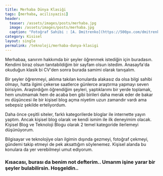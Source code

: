 ```yaml
---
title: Merhaba Dünya Klasiği
tags: [merhaba, acilisyazisi]
header:
  teaser: /assets/images/posts/merhaba.jpg
  image: /assets/images/posts/merhaba.jpg
  caption: "Fotoğraf Sahibi : [A. Dmitrenko](https://500px.com/dmitrenko)"
category: Kisisel
layout: single
permalink: /teknoloji/merhaba-dunya-klasigi
---
```


Merhabaa, sanırım hakkımda bir şeyler öğrenmek istediğin için buradasın. Kendimi biraz olsun tanıtabildiğim bir sayfam olsun istedim. Anasayfa'da okuduğun klasik bi CV'den sonra burada samimi olarak tanışalım.

Bir şeyler öğrenmeyi, aklıma takılan konularda alakasız da olsa bilgi sahibi olmayı, hatta ilgimi çekerse saatlerce günlerce araştırma yapmayı seven birisiyim. Araştırdığım öğrendiğim şeyleri, yaptıklarımı bir yerde toplamak, hem unutmamak hem de acaba ben gibi birileri daha merak eder de bakar mı düşüncesi ile bir kişisel blog açma niyetim uzun zamandır vardı ama sebepsiz şekilde erteliyordum.

Daha önce çeşitli siteler, farklı kategorilerde bloglar ile internette yayın yaptım. Ancak kişisel blog olarak ve kendi ismim ile ilk deneyimim olacak. Kişisel Blog ve Teknoloji Blogu olarak 2 temel kategoride ilerlemeyi düşünüyorum.

Bilgisayar ve teknolojiye olan ilgimin dışında gezmeyi, fotoğraf çekmeyi, gündemi takip etmeyi de pek aksattığım söylenemez. Kişisel alanda bu konulara da yer verebilmeyi umut ediyorum.

### Kısacası, burası da benim not defterim.. Umarım işine yarar bir şeyler bulabilirsin. Hoşgeldin..
